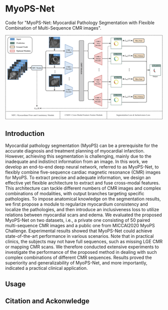 # MyoPS-Net
Code for "MyoPS-Net: Myocardial Pathology Segmentation with Flexible Combination of Multi-Sequence CMR images".

<img decoding="async" src="structure.png">

## Introduction
Myocardial pathology segmentation (MyoPS) can be a prerequisite for the accurate diagnosis and treatment planning of myocardial infarction. However, achieving this segmentation is challenging, mainly due to the inadequate and indistinct information from an image. In this work, we develop an end-to-end deep neural network, referred to as MyoPS-Net, to flexibly combine five-sequence cardiac magnetic resonance (CMR) images for MyoPS. To extract precise and adequate information, we design an effective yet flexible architecture to extract and fuse cross-modal features. This architecture can tackle different numbers of CMR images and complex combinations of modalities, with output branches targeting specific pathologies. To impose anatomical knowledge on the segmentation results, we first propose a module to regularize myocardium consistency and localize the pathologies, and then introduce an inclusiveness loss to utilize relations between myocardial scars and edema. We evaluated the proposed MyoPS-Net on two datasets, i.e., a private one consisting of 50 paired multi-sequence CMR images and a public one from MICCAI2020 MyoPS Challenge. Experimental results showed that MyoPS-Net could achieve state-of-the-art performance in various scenarios. Note that in practical clinics, the subjects may not have full sequences, such as missing LGE CMR or mapping CMR scans. We therefore conducted extensive experiments to investigate the performance of the proposed method in dealing with such complex combinations of different CMR sequences. Results proved the superiority and generalizability of MyoPS-Net, and more importantly, indicated a practical clinical application.

## Usage

## Citation and Ackonwledge
